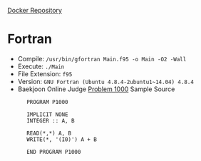 [Docker Repository](https://registry.hub.docker.com/u/baekjoon/onlinejudge-fortran)

# Fortran

* Compile: `/usr/bin/gfortran Main.f95 -o Main -O2 -Wall`
* Execute: `./Main`
* File Extension: `f95`
* Version: `GNU Fortran (Ubuntu 4.8.4-2ubuntu1~14.04) 4.8.4`
* Baekjoon Online Judge [Problem 1000](https://www.acmicpc.net/problem/1000) Sample Source
````
      PROGRAM P1000

      IMPLICIT NONE
      INTEGER :: A, B

      READ(*,*) A, B
      WRITE(*, '(I0)') A + B

      END PROGRAM P1000
````


